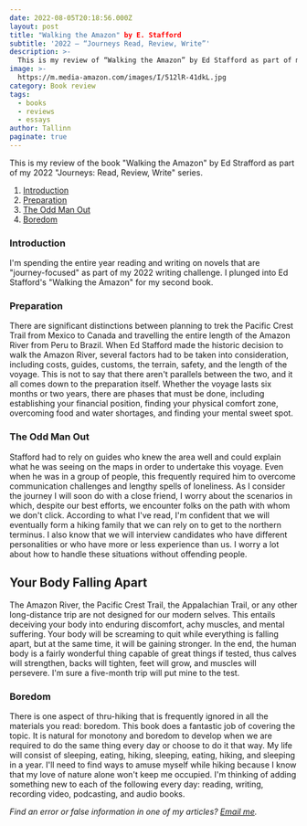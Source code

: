 ```yaml
---
date: 2022-08-05T20:18:56.000Z
layout: post
title: "Walking the Amazon" by E. Stafford
subtitle: '2022 — “Journeys Read, Review, Write”'
description: >-
  This is my review of “Walking the Amazon” by Ed Stafford as part of my 2022 — “Journeys Read, Review, Write” series.
image: >-
  https://m.media-amazon.com/images/I/512lR-41dkL.jpg
category: Book review
tags:
  - books
  - reviews
  - essays
author: Tallinn
paginate: true
---
```


<!-- wp:paragraph -->
<p>This is my review of the book "Walking the Amazon" by Ed Strafford as part of my 2022 "Journeys: Read, Review, Write" series.</p>
<!-- /wp:paragraph -->

<!-- wp:more -->
<!--more-->
<!-- /wp:more -->

<!-- wp:table-of-contents {"headings":[{"content":"Introduction","level":3,"link":"https://nnillathub.wordpress.com/2022/08/05/book-review-walking-the-amazon-by-e-stafford/#introduction"},{"content":"Preparation","level":3,"link":"https://nnillathub.wordpress.com/2022/08/05/book-review-walking-the-amazon-by-e-stafford/#preparation"},{"content":"The Odd Man Out","level":3,"link":"https://nnillathub.wordpress.com/2022/08/05/book-review-walking-the-amazon-by-e-stafford/#the-odd-man-out"},{"content":"Your Body Falling Apart","level":2,"link":"https://nnillathub.wordpress.com/2022/08/05/book-review-walking-the-amazon-by-e-stafford/#your-body-falling-apart"},{"content":"Boredom","level":3,"link":"https://nnillathub.wordpress.com/2022/08/05/book-review-walking-the-amazon-by-e-stafford/#boredom"}]} -->
<ol><li><a class="wp-block-table-of-contents__entry" href="https://nnillathub.wordpress.com/2022/08/05/book-review-walking-the-amazon-by-e-stafford/#introduction">Introduction</a></li><li><a class="wp-block-table-of-contents__entry" href="https://nnillathub.wordpress.com/2022/08/05/book-review-walking-the-amazon-by-e-stafford/#preparation">Preparation</a></li><li><a class="wp-block-table-of-contents__entry" href="https://nnillathub.wordpress.com/2022/08/05/book-review-walking-the-amazon-by-e-stafford/#the-odd-man-out">The Odd Man Out</a></li><li><a class="wp-block-table-of-contents__entry" href="https://nnillathub.wordpress.com/2022/08/05/book-review-walking-the-amazon-by-e-stafford/#boredom">Boredom</a></li></ol>
<!-- /wp:table-of-contents -->

<!-- wp:heading {"level":3} -->
<h3 id="introduction">Introduction</h3>
<!-- /wp:heading -->

<!-- wp:paragraph -->
<p>I'm spending the entire year reading and writing on novels that are "journey-focused" as part of my 2022 writing challenge. I plunged into Ed Stafford's "Walking the Amazon" for my second book.</p>
<!-- /wp:paragraph -->

<!-- wp:heading {"level":3} -->
<h3 id="preparation">Preparation</h3>
<!-- /wp:heading -->

<!-- wp:paragraph -->
<p>There are significant distinctions between planning to trek the Pacific Crest Trail from Mexico to Canada and travelling the entire length of the Amazon River from Peru to Brazil. When Ed Stafford made the historic decision to walk the Amazon River, several factors had to be taken into consideration, including costs, guides, customs, the terrain, safety, and the length of the voyage. This is not to say that there aren't parallels between the two, and it all comes down to the preparation itself. Whether the voyage lasts six months or two years, there are phases that must be done, including establishing your financial position, finding your physical comfort zone, overcoming food and water shortages, and finding your mental sweet spot.</p>
<!-- /wp:paragraph -->

<!-- wp:heading {"level":3} -->
<h3 id="the-odd-man-out">The Odd Man Out</h3>
<!-- /wp:heading -->

<!-- wp:paragraph -->
<p>Stafford had to rely on guides who knew the area well and could explain what he was seeing on the maps in order to undertake this voyage. Even when he was in a group of people, this frequently required him to overcome communication challenges and lengthy spells of loneliness. As I consider the journey I will soon do with a close friend, I worry about the scenarios in which, despite our best efforts, we encounter folks on the path with whom we don't click. According to what I've read, I'm confident that we will eventually form a hiking family that we can rely on to get to the northern terminus. I also know that we will interview candidates who have different personalities or who have more or less experience than us. I worry a lot about how to handle these situations without offending people.</p>
<!-- /wp:paragraph -->

<!-- wp:heading -->
<h2 id="your-body-falling-apart">Your Body Falling Apart</h2>
<!-- /wp:heading -->

<!-- wp:paragraph -->
<p>The Amazon River, the Pacific Crest Trail, the Appalachian Trail, or any other long-distance trip are not designed for our modern selves. This entails deceiving your body into enduring discomfort, achy muscles, and mental suffering. Your body will be screaming to quit while everything is falling apart, but at the same time, it will be gaining stronger. In the end, the human body is a fairly wonderful thing capable of great things if tested, thus calves will strengthen, backs will tighten, feet will grow, and muscles will persevere. I'm sure a five-month trip will put mine to the test.</p>
<!-- /wp:paragraph -->

<!-- wp:heading {"level":3} -->
<h3 id="boredom">Boredom</h3>
<!-- /wp:heading -->

<!-- wp:paragraph -->
<p>There is one aspect of thru-hiking that is frequently ignored in all the materials you read: boredom. This book does a fantastic job of covering the topic. It is natural for monotony and boredom to develop when we are required to do the same thing every day or choose to do it that way. My life will consist of sleeping, eating, hiking, sleeping, eating, hiking, and sleeping in a year. I'll need to find ways to amuse myself while hiking because I know that my love of nature alone won't keep me occupied. I'm thinking of adding something new to each of the following every day: reading, writing, recording video, podcasting, and audio books.</p>
<!-- /wp:paragraph -->

<!-- wp:paragraph -->
<p><em>Find an error or false information in one of my articles? <a href="mailto:nnillatblog@gmail.com">Email me</a>.</em></p>
<!-- /wp:paragraph -->
